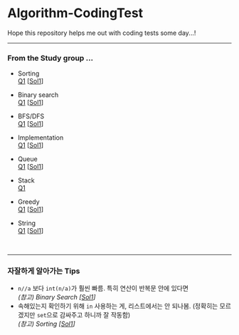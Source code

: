 # Algorithm-CodingTest

Hope this repository helps me out with coding tests some day...!

---
### From the Study group ...
- Sorting<br>
[Q1](https://www.acmicpc.net/problem/10815)  [[Sol1](week1/baekjoon10815.py)]

- Binary search<br>
[Q1](https://www.acmicpc.net/problem/16401)  [[Sol1](week1/baekjoon16401.py)]

- BFS/DFS<br>
[Q1](https://www.acmicpc.net/problem/2606)  [[Sol1](week1/baekjoon2606.py)]

- Implementation<br>
[Q1](https://programmers.co.kr/learn/courses/30/lessons/68645)  [[Sol1](week1/programmers68645.py)]

- Queue<br>
[Q1](https://www.acmicpc.net/problem/14713)  [[Sol1](week2/baekjoon14713.py)]

- Stack<br>
[Q1](https://www.acmicpc.net/problem/1725)

- Greedy<br>
[Q1](https://www.acmicpc.net/problem/1931)  [[Sol1](week2/baekjoon1931.py)]

- String<br>
[Q1](https://www.acmicpc.net/problem/4949) [[Sol1](week2/baekjoon4949.py)]


<br>

---
### 자잘하게 알아가는 Tips
- `n//a` 보다 `int(n/a)`가 훨씬 빠름. 특히 연산이 반복문 안에 있다면 <br>_(참고) Binary Search [[Sol1](week1/baekjoon16401.py)]_
- 속해있는지 확인하기 위해 `in` 사용하는 게, 리스트에서는 안 되나봄. (정확히는 모르겠지만 `set`으로 감싸주고 하니까 잘 작동함)<br>
  _(참고) Sorting [[Sol1](week1/baekjoon10815.py)]_